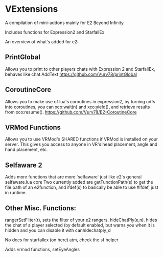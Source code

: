 # VExtensions

A compilation of mini-addons mainly for E2 Beyond Infinity

Includes functions for Expression2 and StarfallEx

An overview of what's added for e2:

## PrintGlobal
Allows you to print to other players chats with Expression 2 and StarfallEx, behaves like chat.AddText
https://github.com/Vurv78/printGlobal

## CoroutineCore
Allows you to make use of lua's coroutines in expression2, by turning udfs into coroutines, you can xco:wait(n) and xco:yield(), and retrieve results from xco:resume().
https://github.com/Vurv78/E2-CoroutineCore

## VRMod Functions
Allows you to use VRMod's SHARED functions if VRMod is installed on your server.
This gives you access to anyone in VR's head placement, angle and hand placement, etc.

## Selfaware 2
Adds more functions that are more 'selfaware' just like e2's general selfaware.lua core
Two currently added are getFunctionPath(s) to get the file path of an e2function, and ifdef(s) to basically be able to use #ifdef, just in runtime.

## Other Misc. Functions:
rangerSetFilter(r), sets the filter of your e2 rangers.
hideChatPly(e,n), hides the chat of a player selected (by default enabled, but warns you when it is hidden and you can disable it with canhidechatply_cl

No docs for starfallex (on here) atm, check the sf helper

Adds vrmod functions, setEyeAngles
